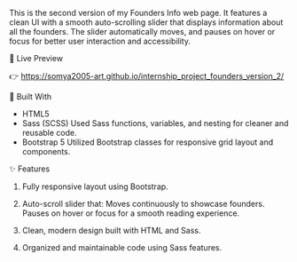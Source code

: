 This is the second version of my Founders Info web page. It features a clean UI with a smooth auto-scrolling slider that displays information about all the founders. The slider automatically moves, and pauses on hover or focus for better user interaction and accessibility.

🔗 Live Preview

👉 https://somya2005-art.github.io/internship_project_founders_version_2/

🧰 Built With
- HTML5
- Sass (SCSS)
    Used Sass functions, variables, and nesting for cleaner and reusable code.
- Bootstrap 5
    Utilized Bootstrap classes for responsive grid layout and components.

✨ Features
1. Fully responsive layout using Bootstrap.

2. Auto-scroll slider that:
    Moves continuously to showcase founders.
    Pauses on hover or focus for a smooth reading experience.

3. Clean, modern design built with HTML and Sass.

4. Organized and maintainable code using Sass features.
